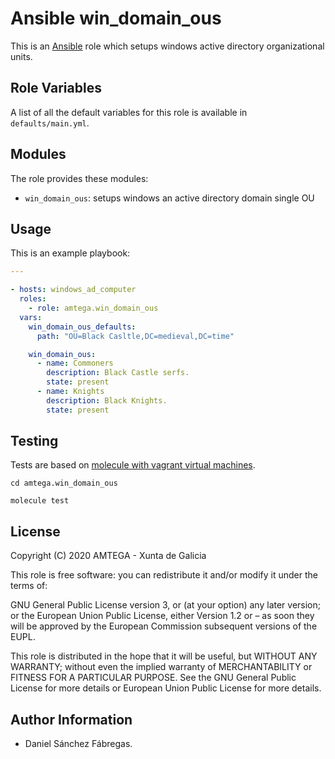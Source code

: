 # Ansible win_domain_ous

This is an [Ansible](http://www.ansible.com) role which setups windows active directory organizational units.

## Role Variables

A list of all the default variables for this role is available in `defaults/main.yml`.

## Modules

The role provides these modules:

- `win_domain_ous`: setups windows an active directory domain single OU

## Usage

This is an example playbook:

```yaml
---

- hosts: windows_ad_computer
  roles:
    - role: amtega.win_domain_ous
  vars:
    win_domain_ous_defaults:
      path: "OU=Black Casltle,DC=medieval,DC=time"

    win_domain_ous:
      - name: Commoners
        description: Black Castle serfs.
        state: present
      - name: Knights
        description: Black Knights.
        state: present
```

## Testing

Tests are based on [molecule with vagrant virtual machines](https://molecule.readthedocs.io/en/latest/installation.html).


```shell
cd amtega.win_domain_ous

molecule test
```

## License

Copyright (C) 2020 AMTEGA - Xunta de Galicia

This role is free software: you can redistribute it and/or modify it under the terms of:

GNU General Public License version 3, or (at your option) any later version; or the European Union Public License, either Version 1.2 or – as soon they will be approved by the European Commission ­subsequent versions of the EUPL.

This role is distributed in the hope that it will be useful, but WITHOUT ANY WARRANTY; without even the implied warranty of MERCHANTABILITY or FITNESS FOR A PARTICULAR PURPOSE.  See the GNU General Public License for more details or European Union Public License for more details.

## Author Information

- Daniel Sánchez Fábregas.
